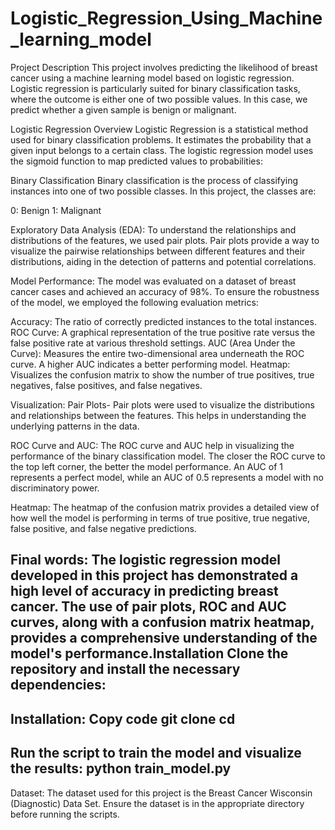 # Logistic_Regression_Using_Machine_learning_model
Project Description
This project involves predicting the likelihood of breast cancer using a machine learning model based on logistic regression. Logistic regression is particularly suited for binary classification tasks, where the outcome is either one of two possible values. In this case, we predict whether a given sample is benign or malignant.

Logistic Regression Overview
Logistic Regression is a statistical method used for binary classification problems. It estimates the probability that a given input belongs to a certain class. The logistic regression model uses the sigmoid function to map predicted values to probabilities:

Binary Classification
Binary classification is the process of classifying instances into one of two possible classes. In this project, the classes are:

0: Benign
1: Malignant

Exploratory Data Analysis (EDA):
To understand the relationships and distributions of the features, we used pair plots. Pair plots provide a way to visualize the pairwise relationships between different features and their distributions, aiding in the detection of patterns and potential correlations.

Model Performance:
The model was evaluated on a dataset of breast cancer cases and achieved an accuracy of 98%. To ensure the robustness of the model, we employed the following evaluation metrics:

Accuracy: The ratio of correctly predicted instances to the total instances.
ROC Curve: A graphical representation of the true positive rate versus the false positive rate at various threshold settings.
AUC (Area Under the Curve): Measures the entire two-dimensional area underneath the ROC curve. A higher AUC indicates a better performing model.
Heatmap: Visualizes the confusion matrix to show the number of true positives, true negatives, false positives, and false negatives.

Visualization:
Pair Plots-
Pair plots were used to visualize the distributions and relationships between the features. This helps in understanding the underlying patterns in the data.

ROC Curve and AUC:
The ROC curve and AUC help in visualizing the performance of the binary classification model. 
The closer the ROC curve to the top left corner, the better the model performance. An AUC of 1 represents a perfect model,
while an AUC of 0.5 represents a model with no discriminatory power.

Heatmap:
The heatmap of the confusion matrix provides a detailed view of how well the model is performing in terms of true positive, true negative, false positive,
and false negative predictions.

Final words:
The logistic regression model developed in this project has demonstrated a high level of accuracy in predicting breast cancer. 
The use of pair plots, ROC and AUC curves, along with a confusion matrix heatmap, provides a comprehensive understanding of the model's performance.Installation
Clone the repository and install the necessary dependencies:
----------------------------------------------------------------------------------------------------------------------
Installation:
Copy code
git clone 
cd 
----------------------------------------------------------------------------------------------------------------------
Run the script to train the model and visualize the results:
python train_model.py
----------------------------------------------------------------------------------------------------------------------
Dataset:
The dataset used for this project is the Breast Cancer Wisconsin (Diagnostic) Data Set. Ensure the dataset is in the appropriate directory before running the scripts.


